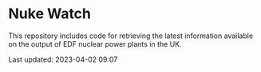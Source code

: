 # Nuke Watch

This repository includes code for retrieving the latest information available on the output of EDF nuclear power plants in the UK.

Last updated: 2023-04-02 09:07